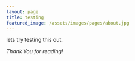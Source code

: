 ```yaml
---
layout: page
title: testing
featured_image: /assets/images/pages/about.jpg
---
```


lets try testing this out.

*Thank You for reading!*
